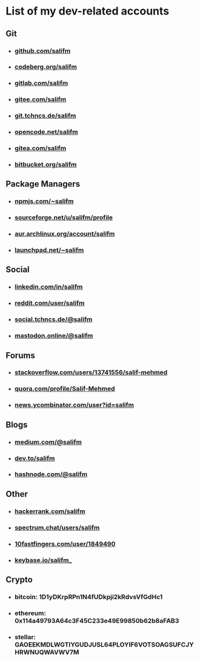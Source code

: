 # List of my dev-related accounts

## Git

* ### [github.com/salifm](https://github.com/salifm)
* ### [codeberg.org/salifm](https://codeberg.org/salifm)
* ### [gitlab.com/salifm](https://gitlab.com/salifm)
* ### [gitee.com/salifm](https://gitee.com/salifm)
* ### [git.tchncs.de/salifm](https://git.tchncs.de/salifm)
* ### [opencode.net/salifm](https://www.opencode.net/salifm)
* ### [gitea.com/salifm](https://gitea.com/salifm)
* ### [bitbucket.org/salifm](https://bitbucket.org/salifm)

## Package Managers

* ### [npmjs.com/~salifm](https://www.npmjs.com/~salifm)
* ### [sourceforge.net/u/salifm/profile](https://sourceforge.net/u/salifm/profile)
* ### [aur.archlinux.org/account/salifm](https://aur.archlinux.org/account/salifm)
* ### [launchpad.net/~salifm](https://launchpad.net/~salifm)

## Social

* ### [linkedin.com/in/salifm](https://www.linkedin.com/in/salifm)
* ### [reddit.com/user/salifm](https://www.reddit.com/user/salifm)
* ### [social.tchncs.de/@salifm](https://social.tchncs.de/@salifm)
* ### [mastodon.online/@salifm](https://mastodon.online/@salifm)

## Forums

* ### [stackoverflow.com/users/13741556/salif-mehmed](https://stackoverflow.com/users/13741556/salif-mehmed)
* ### [quora.com/profile/Salif-Mehmed](https://www.quora.com/profile/Salif-Mehmed)
* ### [news.ycombinator.com/user?id=salifm](https://news.ycombinator.com/user?id=salifm)

## Blogs

* ### [medium.com/@salifm](https://medium.com/@salifm)
* ### [dev.to/salifm](https://dev.to/salifm)
* ### [hashnode.com/@salifm](https://hashnode.com/@salifm)

## Other

* ### [hackerrank.com/salifm](https://www.hackerrank.com/salifm)
* ### [spectrum.chat/users/salifm](https://spectrum.chat/users/salifm?tab=posts)
* ### [10fastfingers.com/user/1849490](https://10fastfingers.com/user/1849490)
* ### [keybase.io/salifm_](https://keybase.io/salifm_)

## Crypto

* ### bitcoin: 1D1yDKrpRPn1N4fUDkpji2kRdvsVfGdHc1
* ### ethereum: 0x114a49793A64c3F45C233e49E99850b62b8aFAB3
* ### stellar: GAOEEKMDLWGTIYGUDJUSL64PLOYIF6VOTSOAGSUFCJYHRWNUQWAVWV7M
